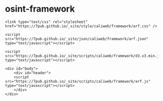 # osint-framework
<section>
    <!--<meta http-equiv="Content-Type" content="text/html;charset=utf-8"/>-->
    
    <link type="text/css" rel="stylesheet" href="https://7pub.github.io/_site/style/caliweb/framework/arf.css" />
    
    <script src="https://7pub.github.io/_site/json/caliweb/framework/arf.json" type="text/javascript"></script>
    
    <script src="https://7pub.github.io/_site/scripts/caliweb/framework/d3.v3.min.js" type="text/javascript"></script>
    
    <div id="body">
        <div id="header">
        <script src="https://7pub.github.io/_site/scripts/caliweb/framework/arf.js" type="text/javascript"></script>
        </div>
    </div>

</section>
